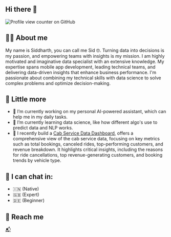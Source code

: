 ## Hi there 👋 

![Profile view counter on GitHub](https://komarev.com/ghpvc/?username=Siddharth3)

## 🙋‍♂️ About me
My name is Siddharth, you can call me Sid 🤓. Turning data into decisions is my passion, and empowering teams with insights is my mission. I am highly motivated and imaginative data specialist with an extensive knowledge. 
My expertise spans mobile app development, leading technical teams, and delivering data-driven insights that enhance business performance. I'm passionate about combining my technical skills with data science to solve complex problems and optimize decision-making.

## 🫣 Little more
- 🔭 I’m currently working on my personal AI-powered assistant, which can help me in my daily tasks.
- 🌱 I’m currently learning data science, like how different algo's use to predict data and NLP works.
- 🤔 I recently build a [Cab Service Data Dashboard](https://github.com/Siddharth3/CabServiceDataAnalysis), offers a comprehensive view of the cab service data, focusing on key metrics such as total bookings, canceled rides, top-performing customers, and revenue breakdown. It highlights critical insights, including the reasons for ride cancellations, top revenue-generating customers, and booking trends by vehicle type.

## 💬 I can chat in:
- 🇮🇳 (Native)
- 🇬🇧 (Expert)
- 🇩🇪 (Beginner)

## 🫣 Reach me
[📬](mailto:sidd.sahni3@gmail.com)
<!--
**Siddharth3/Siddharth3** is a ✨ _special_ ✨ repository because its `README.md` (this file) appears on your GitHub profile.

Here are some ideas to get you started:

- 🔭 I’m currently working on ...
- 🌱 I’m currently learning ...
- 👯 I’m looking to collaborate on ...
- 🤔 I’m looking for help with ...
- 💬 Ask me about ...
- 📫 How to reach me: ...
- 😄 Pronouns: ...
- ⚡ Fun fact: ...
-->
